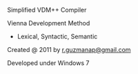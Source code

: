 
Simplified VDM++ Compiler

Vienna Development Method

- Lexical, Syntactic, Semantic

Created @ 2011 by r.guzmanap@gmail.com

Developed under Windows 7
